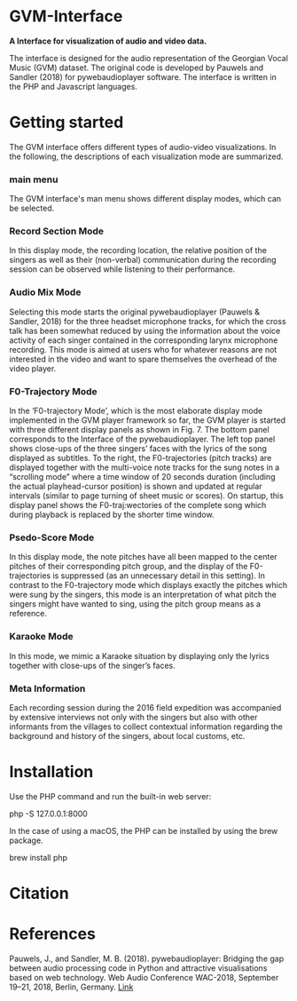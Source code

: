 # GVM-Interface
**A Interface for visualization of audio and video data.**

The interface is designed for the audio representation of the Georgian Vocal Music (GVM) dataset. The original code is developed by Pauwels and Sandler (2018) for pywebaudioplayer software. The interface is written in the PHP and Javascript languages.

# Getting started
The GVM interface offers different types of audio-video visualizations. In the following, the descriptions of each visualization mode are summarized.

### main menu
The GVM interface's man menu shows different display modes, which can be selected. 

### Record Section Mode

In this display mode, the recording location, the relative position of the singers as well as their (non-verbal) communication during the recording session can be observed while listening to their performance.

### Audio Mix Mode

Selecting this mode starts the original pywebaudioplayer (Pauwels & Sandler, 2018) for the three headset microphone tracks, for which the cross talk has been somewhat reduced by using the information about the voice activity of each singer contained in the corresponding larynx microphone recording. This mode is aimed at users who for whatever reasons are not interested in the video and want to spare themselves the overhead of the video player.

### F0-Trajectory Mode
In the ‘F0-trajectory Mode’, which is the most elaborate display mode implemented in the GVM player framework so far, the GVM player is started with three different display panels as shown in Fig. 7. The bottom panel corresponds to the Interface of the pywebaudioplayer. The left top panel shows close-ups of the three singers’ faces with the lyrics of the song displayed as subtitles. To the right, the F0-trajectories (pitch tracks) are displayed together with the multi-voice note tracks for the sung notes in a “scrolling mode” where a time window of 20 seconds duration (including the actual playhead-cursor position) is shown and updated at regular intervals (similar to page turning of sheet music or scores). On startup, this display panel shows the F0-traj:wectories of the complete song which during playback is replaced by the shorter time window.

### Psedo-Score Mode

In this display mode, the note pitches have all been mapped to the center pitches of their corresponding pitch group, and the display of the F0-trajectories is suppressed (as an unnecessary detail in this setting). In contrast to the F0-trajectory mode which displays exactly the pitches which were sung by the singers, this mode is an interpretation of what pitch the singers might have wanted to sing, using the pitch group means as a reference. 

### Karaoke Mode
In this mode, we mimic a Karaoke situation by displaying only the lyrics together with close-ups of the singer’s faces.

### Meta Information
Each recording session during the 2016 field expedition was accompanied by extensive interviews not only with the singers but also with other informants from the villages to collect contextual information regarding the background and history of the singers, about local customs, etc.

# Installation
Use the PHP command and run the built-in web server:

php -S 127.0.0.1:8000

In the case of using a macOS, the PHP can be installed by using the brew package.

brew install php

# Citation

# References

Pauwels, J., and Sandler, M. B. (2018). pywebaudioplayer: Bridging the gap between audio processing code in Python and attractive visualisations based on web technology. Web Audio Conference WAC-2018, September 19–21, 2018, Berlin, Germany. [Link](https://webaudioconf.com/_data/papers/pdf/2018/2018_19.pdf)



